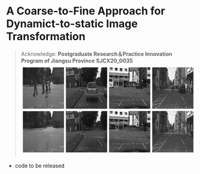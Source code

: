# A Coarse-to-Fine Approach for Dynamict-to-static Image Transformation
> Acknowledge: **Postgraduate Research＆Practice Innovation Program of Jiangsu Province SJCX20_0035**
![example](.\examples\example.png)

* code to be released

